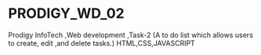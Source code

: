 # PRODIGY_WD_02
Prodigy InfoTech ,Web development ,Task-2 (A to do list which allows users to create, edit ,and delete tasks.)
HTML,CSS,JAVASCRIPT
